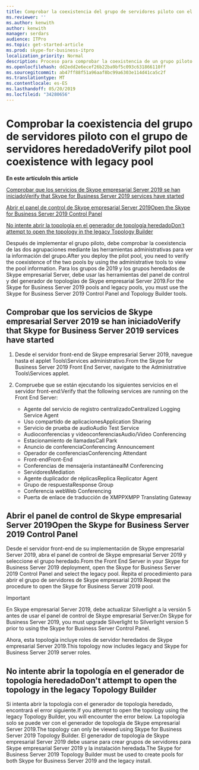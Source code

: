 ```yaml
---
title: Comprobar la coexistencia del grupo de servidores piloto con el grupo de servidores heredado
ms.reviewer: ''
ms.author: kenwith
author: kenwith
manager: serdars
audience: ITPro
ms.topic: get-started-article
ms.prod: skype-for-business-itpro
localization_priority: Normal
description: Proceso para comprobar la coexistencia de un grupo piloto con grupo heredado.
ms.openlocfilehash: dd2edd2e6ecef26b22ba9bf5c093c631866110ff
ms.sourcegitcommit: ab47ff88f51a96aaf8bc99a6303e114d41ca5c2f
ms.translationtype: MT
ms.contentlocale: es-ES
ms.lasthandoff: 05/20/2019
ms.locfileid: "34280656"
---
```

# <a name="verify-pilot-pool-coexistence-with-legacy-pool"></a><span data-ttu-id="6f57c-103">Comprobar la coexistencia del grupo de servidores piloto con el grupo de servidores heredado</span><span class="sxs-lookup"><span data-stu-id="6f57c-103">Verify pilot pool coexistence with legacy pool</span></span>

 <span data-ttu-id="6f57c-104">**En este artículo**</span><span class="sxs-lookup"><span data-stu-id="6f57c-104">**In this article**</span></span>
  
[<span data-ttu-id="6f57c-105">Comprobar que los servicios de Skype empresarial Server 2019 se han iniciado</span><span class="sxs-lookup"><span data-stu-id="6f57c-105">Verify that Skype for Business Server 2019 services have started</span></span>](#sectionSection0)
  
[<span data-ttu-id="6f57c-106">Abrir el panel de control de Skype empresarial Server 2019</span><span class="sxs-lookup"><span data-stu-id="6f57c-106">Open the Skype for Business Server 2019 Control Panel</span></span>](#sectionSection1)
  
[<span data-ttu-id="6f57c-107">No intente abrir la topología en el generador de topología heredado</span><span class="sxs-lookup"><span data-stu-id="6f57c-107">Don't attempt to open the topology in the legacy Topology Builder</span></span>](#sectionSection2)
  
<span data-ttu-id="6f57c-108">Después de implementar el grupo piloto, debe comprobar la coexistencia de las dos agrupaciones mediante las herramientas administrativas para ver la información del grupo.</span><span class="sxs-lookup"><span data-stu-id="6f57c-108">After you deploy the pilot pool, you need to verify the coexistence of the two pools by using the administrative tools to view the pool information.</span></span> <span data-ttu-id="6f57c-109">Para los grupos de 2019 y los grupos heredados de Skype empresarial Server, debe usar las herramientas del panel de control y del generador de topologías de Skype empresarial Server 2019.</span><span class="sxs-lookup"><span data-stu-id="6f57c-109">For the Skype for Business Server 2019 pools and legacy pools, you must use the Skype for Business Server 2019 Control Panel and Topology Builder tools.</span></span> 
  
## <a name="verify-that-skype-for-business-server-2019-services-have-started"></a><span data-ttu-id="6f57c-110">Comprobar que los servicios de Skype empresarial Server 2019 se han iniciado</span><span class="sxs-lookup"><span data-stu-id="6f57c-110">Verify that Skype for Business Server 2019 services have started</span></span>
<span data-ttu-id="6f57c-111"><a name="sectionSection0"> </a></span><span class="sxs-lookup"><span data-stu-id="6f57c-111"></span></span>

1. <span data-ttu-id="6f57c-112">Desde el servidor front-end de Skype empresarial Server 2019, navegue hasta el applet Tools\Services administrativo.</span><span class="sxs-lookup"><span data-stu-id="6f57c-112">From the Skype for Business Server 2019 Front End Server, navigate to the Administrative Tools\Services applet.</span></span>
    
2. <span data-ttu-id="6f57c-113">Compruebe que se están ejecutando los siguientes servicios en el servidor front-end:</span><span class="sxs-lookup"><span data-stu-id="6f57c-113">Verify that the following services are running on the Front End Server:</span></span>

    - <span data-ttu-id="6f57c-114">Agente del servicio de registro centralizado</span><span class="sxs-lookup"><span data-stu-id="6f57c-114">Centralized Logging Service Agent</span></span>
    - <span data-ttu-id="6f57c-115">Uso compartido de aplicaciones</span><span class="sxs-lookup"><span data-stu-id="6f57c-115">Application Sharing</span></span>
    - <span data-ttu-id="6f57c-116">Servicio de prueba de audio</span><span class="sxs-lookup"><span data-stu-id="6f57c-116">Audio Test Service</span></span>
    - <span data-ttu-id="6f57c-117">Audioconferencias y videoconferencias</span><span class="sxs-lookup"><span data-stu-id="6f57c-117">Audio/Video Conferencing</span></span>
    - <span data-ttu-id="6f57c-118">Estacionamiento de llamadas</span><span class="sxs-lookup"><span data-stu-id="6f57c-118">Call Park</span></span>
    - <span data-ttu-id="6f57c-119">Anuncio de conferencia</span><span class="sxs-lookup"><span data-stu-id="6f57c-119">Conferencing Announcement</span></span>
    - <span data-ttu-id="6f57c-120">Operador de conferencias</span><span class="sxs-lookup"><span data-stu-id="6f57c-120">Conferencing Attendant</span></span>
    - <span data-ttu-id="6f57c-121">Front-end</span><span class="sxs-lookup"><span data-stu-id="6f57c-121">Front-End</span></span>
    - <span data-ttu-id="6f57c-122">Conferencias de mensajería instantánea</span><span class="sxs-lookup"><span data-stu-id="6f57c-122">IM Conferencing</span></span>
    - <span data-ttu-id="6f57c-123">Servidores</span><span class="sxs-lookup"><span data-stu-id="6f57c-123">Mediation</span></span>
    - <span data-ttu-id="6f57c-124">Agente duplicador de réplicas</span><span class="sxs-lookup"><span data-stu-id="6f57c-124">Replica Replicator Agent</span></span>
    - <span data-ttu-id="6f57c-125">Grupo de respuesta</span><span class="sxs-lookup"><span data-stu-id="6f57c-125">Response Group</span></span>
    - <span data-ttu-id="6f57c-126">Conferencia web</span><span class="sxs-lookup"><span data-stu-id="6f57c-126">Web Conferencing</span></span>
    - <span data-ttu-id="6f57c-127">Puerta de enlace de traducción de XMPP</span><span class="sxs-lookup"><span data-stu-id="6f57c-127">XMPP Translating Gateway</span></span>

  
## <a name="open-the-skype-for-business-server-2019-control-panel"></a><span data-ttu-id="6f57c-128">Abrir el panel de control de Skype empresarial Server 2019</span><span class="sxs-lookup"><span data-stu-id="6f57c-128">Open the Skype for Business Server 2019 Control Panel</span></span>
<span data-ttu-id="6f57c-129"><a name="sectionSection1"> </a></span><span class="sxs-lookup"><span data-stu-id="6f57c-129"></span></span>

<span data-ttu-id="6f57c-130">Desde el servidor front-end de su implementación de Skype empresarial Server 2019, abra el panel de control de Skype empresarial Server 2019 y seleccione el grupo heredado.</span><span class="sxs-lookup"><span data-stu-id="6f57c-130">From the Front End Server in your Skype for Business Server 2019 deployment, open the Skype for Business Server 2019 Control Panel and select the legacy pool.</span></span> <span data-ttu-id="6f57c-131">Repita el procedimiento para abrir el grupo de servidores de Skype empresarial 2019.</span><span class="sxs-lookup"><span data-stu-id="6f57c-131">Repeat the procedure to open the Skype for Business Server 2019 pool.</span></span>
  
> [!IMPORTANT]
> <span data-ttu-id="6f57c-132">En Skype empresarial Server 2019, debe actualizar Silverlight a la versión 5 antes de usar el panel de control de Skype empresarial Server.</span><span class="sxs-lookup"><span data-stu-id="6f57c-132">On Skype for Business Server 2019, you must upgrade Silverlight to Silverlight version 5 prior to using the Skype for Business Server Control Panel.</span></span> 
  
<span data-ttu-id="6f57c-133">Ahora, esta topología incluye roles de servidor heredados de Skype empresarial Server 2019.</span><span class="sxs-lookup"><span data-stu-id="6f57c-133">This topology now includes legacy and Skype for Business Server 2019 server roles.</span></span> 

  
## <a name="dont-attempt-to-open-the-topology-in-the-legacy-topology-builder"></a><span data-ttu-id="6f57c-134">No intente abrir la topología en el generador de topología heredado</span><span class="sxs-lookup"><span data-stu-id="6f57c-134">Don't attempt to open the topology in the legacy Topology Builder</span></span>
<span data-ttu-id="6f57c-135"><a name="sectionSection2"> </a></span><span class="sxs-lookup"><span data-stu-id="6f57c-135"></span></span>

<span data-ttu-id="6f57c-136">Si intenta abrir la topología con el generador de topología heredado, encontrará el error siguiente.</span><span class="sxs-lookup"><span data-stu-id="6f57c-136">If you attempt to open the topology using the legacy Topology Builder, you will encounter the error below.</span></span> <span data-ttu-id="6f57c-137">La topología solo se puede ver con el generador de topología de Skype empresarial Server 2019.</span><span class="sxs-lookup"><span data-stu-id="6f57c-137">The topology can only be viewed using Skype for Business Server 2019 Topology Builder.</span></span> <span data-ttu-id="6f57c-138">El generador de topología de Skype empresarial Server 2019 debe usarse para crear grupos de servidores para Skype empresarial Server 2019 y la instalación heredada.</span><span class="sxs-lookup"><span data-stu-id="6f57c-138">The Skype for Business Server 2019 Topology Builder must be used to create pools for both Skype for Business Server 2019 and the legacy install.</span></span>

  

